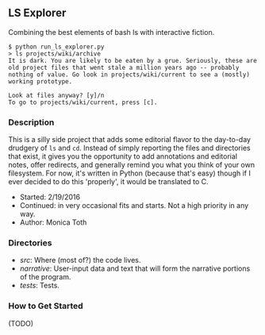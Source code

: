 ## LS Explorer
Combining the best elements of bash ls with interactive fiction. 

``` shell
$ python run_ls_explorer.py
> ls projects/wiki/archive
It is dark. You are likely to be eaten by a grue. Seriously, these are old project files that went stale a million years ago -- probably nothing of value. Go look in projects/wiki/current to see a (mostly) working prototype. 

Look at files anyway? [y]/n
To go to projects/wiki/current, press [c].
```

### Description
This is a silly side project that adds some editorial flavor to the day-to-day drudgery of `ls` and `cd`. Instead of simply reporting the files and directories that exist, it gives you the opportunity to add annotations and editorial notes, offer redirects, and generally remind you what you think of your own filesystem. For now, it's written in Python (because that's easy) though if I ever decided to do this 'properly', it would be translated to C. 

* Started: 2/19/2016
* Continued: in very occasional fits and starts. Not a high priority in any way. 
* Author: Monica Toth

### Directories
* *src*: Where (most of?) the code lives. 
* *narrative*: User-input data and text that will form the narrative portions of the program. 
* *tests*: Tests.

### How to Get Started
(TODO) 